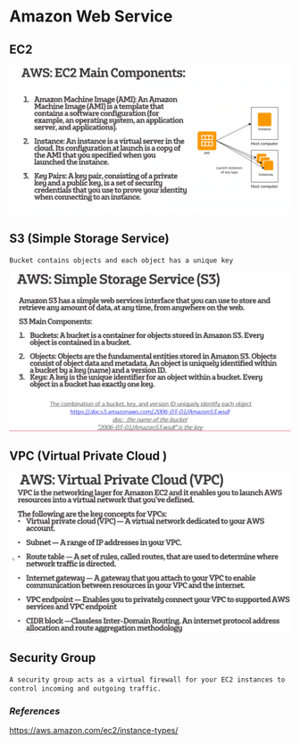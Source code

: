 # Amazon Web Service

## EC2
![img_7.png](img_7.png)

## S3 (Simple Storage Service)

    Bucket contains objects and each object has a unique key
![img_8.png](img_8.png)

## VPC (Virtual Private Cloud )
![img_9.png](img_9.png)

## Security Group

    A security group acts as a virtual firewall for your EC2 instances to control incoming and outgoing traffic.


### *References*
https://aws.amazon.com/ec2/instance-types/
